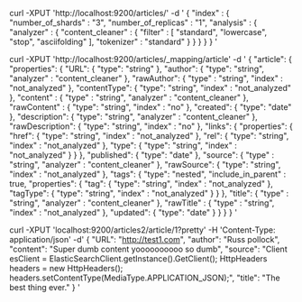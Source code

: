 curl -XPUT 'http://localhost:9200/articles/' -d '
{
  "index" : {
    "number_of_shards" : "3",
    "number_of_replicas" : "1",
    "analysis" : {
      "analyzer" : {
        "content_cleaner" : {
          "filter" : [
            "standard",
            "lowercase",
            "stop",
            "asciifolding"
          ],
          "tokenizer" : "standard"
        }
      }
    }
  }
}
'

curl -XPUT 'http://localhost:9200/articles/_mapping/article' -d '
{
  "article": {
    "properties": {
      "URL": {
        "type": "string"
      },
      "author": {
        "type": "string",
        "analyzer" : "content_cleaner"
      },
      "rawAuthor": {
        "type" : "string", "index" : "not_analyzed"
      },
      "contentType": {
        "type": "string", "index" : "not_analyzed"
      },
      "content" : {
        "type" : "string", "analyzer" : "content_cleaner"
      },
      "rawContent" : {
        "type": "string", "index" : "no"
      },
      "created": {
        "type": "date"
      },
      "description": {
        "type": "string", "analyzer" : "content_cleaner"
      },
      "rawDescription": {
        "type": "string", "index" : "no"
      },
      "links": {
        "properties": {
          "href": {
            "type": "string", "index" : "not_analyzed"
          },
          "rel": {
            "type": "string", "index" : "not_analyzed"
          },
          "type": {
            "type": "string", "index" : "not_analyzed"
          }
        }
      },
      "published": {
        "type": "date"
      },
      "source": {
        "type" : "string",
        "analyzer" : "content_cleaner"
      },
      "rawSource": {
        "type": "string", "index" : "not_analyzed"
      },
      "tags": {
        "type": "nested",
        "include_in_parent" : true,
        "properties": {
          "tag": {
            "type": "string", "index" : "not_analyzed"
          },
          "tagType": {
            "type": "string", "index" : "not_analyzed"
          }
        }
      },
      "title": {
        "type" : "string",
        "analyzer" : "content_cleaner"
      },
      "rawTitle" : {
        "type" : "string",
        "index" : "not_analyzed"
      },
      "updated": {
        "type": "date"
      }
    }
  }
}
'

curl -XPUT 'localhost:9200/articles2/article/1?pretty' -H 'Content-Type: application/json' -d'
{
	"URL": "http://test1.com",
	"author": "Russ pollock",
	"content": "Super dumb content yoooooooooo so dumb",
	"source": "Client esClient = ElasticSearchClient.getInstance().GetClient(); HttpHeaders headers = new HttpHeaders(); headers.setContentType(MediaType.APPLICATION_JSON);",
	"title": "The best thing ever."
}
'
